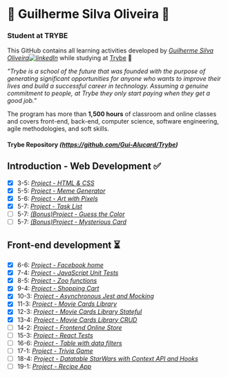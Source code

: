 <!--
### Hi there 👋
**Gui-Alucard/Gui-Alucard** is a ✨ _special_ ✨ repository because its `README.md` (this file) appears on your GitHub profile.

Here are some ideas to get you started:

- 🔭 I’m currently working on ...
- 🌱 I’m currently learning ...
- 👯 I’m looking to collaborate on ...
- 🤔 I’m looking for help with ...
- 💬 Ask me about ...
- 📫 How to reach me: ...
- 😄 Pronouns: ...
- ⚡ Fun fact: ...
-->

#  🌱 Guilherme Silva Oliveira 🌱 

### Student at TRYBE

This GitHub contains all learning activities developed by *[Guilherme Silva Oliveira![linkedIn](https://user-images.githubusercontent.com/64224044/92247653-e5267380-ee9d-11ea-995b-bbaede677424.png)](https://www.linkedin.com/in/guilhermesilva-oliveira/)* while studying at [Trybe](https://www.betrybe.com/) :rocket:

*"Trybe is a school of the future that was founded with the purpose of generating significant opportunities for anyone who wants to improve their lives and build a successful career in technology. Assuming a genuine commitment to people, at Trybe they only start paying when they get a good job."*

The program has more than **1,500 hours** of classroom and online classes and covers front-end, back-end, computer science, software engineering, agile methodologies, and soft skills.

#### Trybe Repository *(https://github.com/Gui-Alucard/Trybe)*


## Introduction - Web Development :white_check_mark:
- [x] 3-5: *[Project - HTML & CSS](https://gui-alucard.github.io/Block03-Project-HTML-CSS/project-html-css/)*
- [x] 5-5: *[Project - Meme Generator](https://gui-alucard.github.io/Block05-Project-Meme-Generator/)*
- [x] 5-6: *[Project - Art with Pixels](https://gui-alucard.github.io/Block05-Project-Art-with-Pixels/)*
- [x] 5-7: *[Project - Task List](https://gui-alucard.github.io/Block05-Project-Task-List/)*
- [ ] 5-7: *[(Bonus)Project - Guess the Color]()*
- [ ] 5-7: *[(Bonus)Project - Mysterious Card]()*

## Front-end development :hourglass_flowing_sand:
- [x] 6-6: *[Project - Facebook home](https://gui-alucard.github.io/Block06-Project-Facebook-home/)*
- [x] 7-4: *[Project - JavaScript Unit Tests](https://github.com/Gui-Alucard/Block07-Project-JavaScript-Unit-Tests)*
- [x] 8-5: *[Project - Zoo functions](https://github.com/Gui-Alucard/Block08-Project-Zoo-functions)*
- [x] 9-4: *[Project - Shopping Cart](https://gui-alucard.github.io/Block09-Project_Shop_cart/)*
- [x] 10-3: *[Project - Asynchronous Jest and Mocking](https://github.com/Gui-Alucard/Block10-Project_Mock_Assync)*
- [x] 11-3: *[Project - Movie Cards Library](https://gui-alucard.github.io/Block11-Project_Movie_Card/)*
- [x] 12-3: *[Project - Movie Cards Library Stateful](https://gui-alucard.github.io/Block12-Project_MovieCard_Stateful/)*
- [x] 13-4: *[Project - Movie Cards Library CRUD](https://gui-alucard.github.io/Block13-Project_MovieCard_CRUD/)*
- [ ] 14-2: *[Project - Frontend Online Store]()*
- [ ] 15-3: *[Project - React Tests]()*
- [ ] 16-6: *[Project - Table with data filters]()*
- [ ] 17-1: *[Project - Trivia Game]()*
- [ ] 18-4: *[Project - Datatable StarWars with Context API and Hooks]()*
- [ ] 19-1: *[Project - Recipe App]()*

<!--
## Back-end development :hourglass_flowing_sand:
##### Block 20: Introduction - Relational Databases
- [ ] 20-5: *[Project - All For One]()*
##### Block 21: Relational Databases
- [ ] 21-4: *[Project - Vocabulary Booster]()*
##### Block 22: Relational Databases
- [ ] 22-3: *[Project - One For All]()*
##### Block 23: Introduction - NoSQL
- [ ] 23-4: *[Project - Data Flights]()*
##### Block 24: Updates
- [ ] 24-4: *[Project - Commerce]()*
##### Block 25: Aggregation Framework
- [ ] 25-3: *[Project - Aggregations]()*
##### Block 26: Intro - NodeJS
- [ ] 26-4: *[Project - A CLI of Ice and Fire]()*
##### Block 27: NodeJS
- [ ] 27-3: *[Project - Cookmaster]()*
##### Block 28: Software Architecture
- [ ] 28-3: *[Project - Online Store Manager]()*
##### Block 29: Node - JSON Web Token
- [ ] 29-3: *[Project - Cookmaster version 2]()*

## Infrastructures :hourglass_flowing_sand:
##### Block 30: Introduction - Deploy
- [ ] 30-3: *[Project - Stranger Things]()*
#### Block 31: Using all knowledge so far
- [ ] 31-1: *[Project - Trybeer]()*

# [...]
-->

